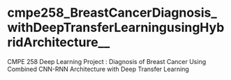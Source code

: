 # cmpe258_BreastCancerDiagnosis_withDeepTransferLearningusingHybridArchitecture__
CMPE 258 Deep Learning Project : Diagnosis of Breast Cancer Using Combined CNN-RNN Architecture with Deep Transfer Learning
